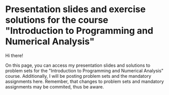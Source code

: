 # Presentation slides and exercise solutions for the course "Introduction to Programming and Numerical Analysis"

Hi there!

On this page, you can access my presentation slides and solutions to problem sets for the "Introduction to Programming and Numerical Analysis" course. 
Additionally, I will be posting problem sets and the mandatory assignments here.
Remember, that changes to problem sets and mandatory assignments may be commited, thus be aware. 
